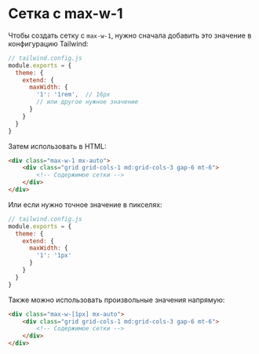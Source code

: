 # Сетка с max-w-1

Чтобы создать сетку с `max-w-1`, нужно сначала добавить это значение в конфигурацию Tailwind:

```js
// tailwind.config.js
module.exports = {
  theme: {
    extend: {
      maxWidth: {
        '1': '1rem',  // 16px
        // или другое нужное значение
      }
    }
  }
}
```

Затем использовать в HTML:
```html
<div class="max-w-1 mx-auto">
    <div class="grid grid-cols-1 md:grid-cols-3 gap-6 mt-6">
        <!-- Содержимое сетки -->
    </div>
</div>
```

Или если нужно точное значение в пикселях:
```js
// tailwind.config.js
module.exports = {
  theme: {
    extend: {
      maxWidth: {
        '1': '1px'
      }
    }
  }
}
```

Также можно использовать произвольные значения напрямую:
```html
<div class="max-w-[1px] mx-auto">
    <div class="grid grid-cols-1 md:grid-cols-3 gap-6 mt-6">
        <!-- Содержимое сетки -->
    </div>
</div>
